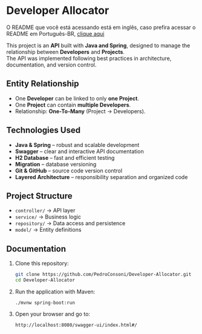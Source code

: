 # Developer Allocator

O README que você está acessando está em inglês, caso prefira acessar o README em Português-BR, [clique aqui](README-PT-BR.md)

This project is an **API** built with **Java and Spring**, designed to manage the relationship between **Developers** and **Projects**.  
The API was implemented following best practices in architecture, documentation, and version control.

## Entity Relationship
- One **Developer** can be linked to only **one Project**.  
- One **Project** can contain **multiple Developers**.  
- Relationship: **One-To-Many** (Project → Developers).

## Technologies Used
-  **Java & Spring** – robust and scalable development  
-  **Swagger** – clear and interactive API documentation  
-  **H2 Database** – fast and efficient testing  
-  **Migration** – database versioning  
-  **Git & GitHub** – source code version control  
-  **Layered Architecture** – responsibility separation and organized code  

## Project Structure
- `controller/` → API layer  
- `service/` → Business logic  
- `repository/` → Data access and persistence  
- `model/` → Entity definitions  

## Documentation
1. Clone this repository:
   ```bash
   git clone https://github.com/PedroConsoni/Developer-Allocator.git
   cd Developer-Allocator
   ```
2. Run the application with Maven:
      ```
      ./mvnw spring-boot:run
      ```
3. Open your browser and go to:
   ```
   http://localhost:8080/swagger-ui/index.html#/
   ```

